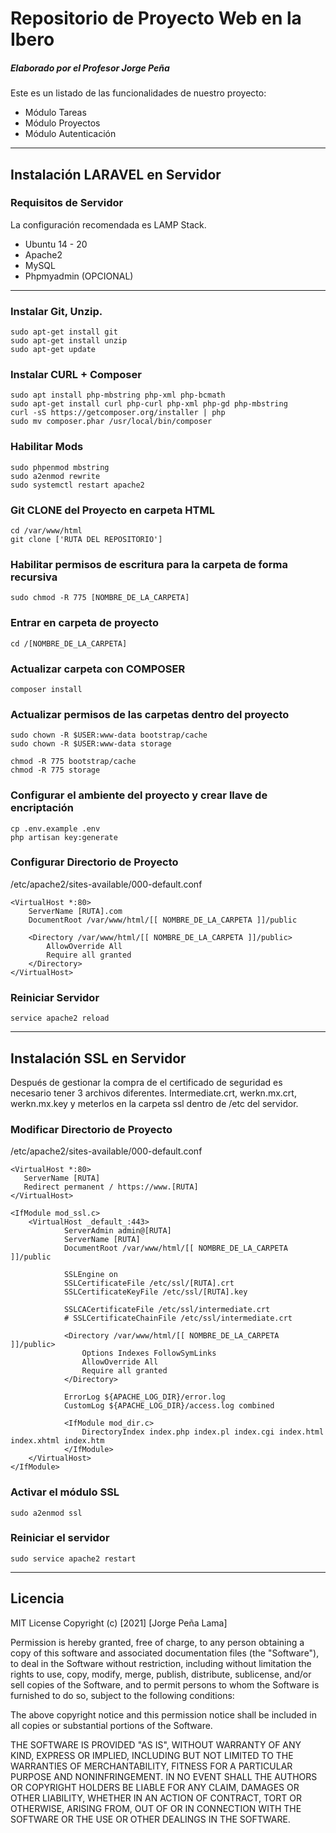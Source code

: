 # Repositorio de Proyecto Web en la Ibero
##### Elaborado por el Profesor Jorge Peña

Este es un listado de las funcionalidades de nuestro proyecto:
* Módulo Tareas
* Módulo Proyectos 
* Módulo Autenticación

----------------------

## Instalación LARAVEL en Servidor

### Requisitos de Servidor

La configuración recomendada es LAMP Stack.

* Ubuntu 14 - 20
* Apache2
* MySQL
* Phpmyadmin (OPCIONAL)

-----------------------

### Instalar Git, Unzip.

```
sudo apt-get install git
sudo apt-get install unzip
sudo apt-get update

```

### Instalar CURL + Composer

```
sudo apt install php-mbstring php-xml php-bcmath
sudo apt-get install curl php-curl php-xml php-gd php-mbstring
curl -sS https://getcomposer.org/installer | php
sudo mv composer.phar /usr/local/bin/composer
```

### Habilitar Mods

```
sudo phpenmod mbstring
sudo a2enmod rewrite
sudo systemctl restart apache2

```

### Git CLONE del Proyecto en carpeta HTML

```
cd /var/www/html
git clone ['RUTA DEL REPOSITORIO']
```

### Habilitar permisos de escritura para la carpeta de forma recursiva

```
sudo chmod -R 775 [NOMBRE_DE_LA_CARPETA]

```

### Entrar en carpeta de proyecto

```
cd /[NOMBRE_DE_LA_CARPETA]
```

### Actualizar carpeta con COMPOSER 

```
composer install
```

### Actualizar permisos de las carpetas dentro del proyecto 

```
sudo chown -R $USER:www-data bootstrap/cache
sudo chown -R $USER:www-data storage

chmod -R 775 bootstrap/cache
chmod -R 775 storage
```

### Configurar el ambiente del proyecto y crear llave de encriptación

```
cp .env.example .env
php artisan key:generate

```

### Configurar Directorio de Proyecto

/etc/apache2/sites-available/000-default.conf

```
<VirtualHost *:80>
	ServerName [RUTA].com
	DocumentRoot /var/www/html/[[ NOMBRE_DE_LA_CARPETA ]]/public

	<Directory /var/www/html/[[ NOMBRE_DE_LA_CARPETA ]]/public>
		AllowOverride All
		Require all granted
	</Directory>
</VirtualHost>
```

### Reiniciar Servidor

```
service apache2 reload

```

-----------------------

## Instalación SSL en Servidor

Después de gestionar la compra de el certificado de seguridad es necesario tener 3 archivos diferentes. Intermediate.crt, werkn.mx.crt, werkn.mx.key y meterlos en la carpeta ssl dentro de /etc del servidor.

### Modificar Directorio de Proyecto 

/etc/apache2/sites-available/000-default.conf

```
<VirtualHost *:80>
   ServerName [RUTA]
   Redirect permanent / https://www.[RUTA]
</VirtualHost>

<IfModule mod_ssl.c>
    <VirtualHost _default_:443>
            ServerAdmin admin@[RUTA]
            ServerName [RUTA]
            DocumentRoot /var/www/html/[[ NOMBRE_DE_LA_CARPETA ]]/public

            SSLEngine on
            SSLCertificateFile /etc/ssl/[RUTA].crt
            SSLCertificateKeyFile /etc/ssl/[RUTA].key

            SSLCACertificateFile /etc/ssl/intermediate.crt
            # SSLCertificateChainFile /etc/ssl/intermediate.crt

            <Directory /var/www/html/[[ NOMBRE_DE_LA_CARPETA ]]/public>
                Options Indexes FollowSymLinks
                AllowOverride All
                Require all granted
            </Directory>

            ErrorLog ${APACHE_LOG_DIR}/error.log
            CustomLog ${APACHE_LOG_DIR}/access.log combined

            <IfModule mod_dir.c>
                DirectoryIndex index.php index.pl index.cgi index.html index.xhtml index.htm
            </IfModule>
    </VirtualHost>
</IfModule>
```

### Activar el módulo SSL  

```
sudo a2enmod ssl
```

### Reiniciar el servidor

```
sudo service apache2 restart
```

-----------------------

## Licencia
MIT License
Copyright (c) [2021] [Jorge Peña Lama]

Permission is hereby granted, free of charge, to any person obtaining a copy
of this software and associated documentation files (the "Software"), to deal
in the Software without restriction, including without limitation the rights
to use, copy, modify, merge, publish, distribute, sublicense, and/or sell
copies of the Software, and to permit persons to whom the Software is
furnished to do so, subject to the following conditions:

The above copyright notice and this permission notice shall be included in all
copies or substantial portions of the Software.

THE SOFTWARE IS PROVIDED "AS IS", WITHOUT WARRANTY OF ANY KIND, EXPRESS OR
IMPLIED, INCLUDING BUT NOT LIMITED TO THE WARRANTIES OF MERCHANTABILITY,
FITNESS FOR A PARTICULAR PURPOSE AND NONINFRINGEMENT. IN NO EVENT SHALL THE
AUTHORS OR COPYRIGHT HOLDERS BE LIABLE FOR ANY CLAIM, DAMAGES OR OTHER
LIABILITY, WHETHER IN AN ACTION OF CONTRACT, TORT OR OTHERWISE, ARISING FROM,
OUT OF OR IN CONNECTION WITH THE SOFTWARE OR THE USE OR OTHER DEALINGS IN THE
SOFTWARE.